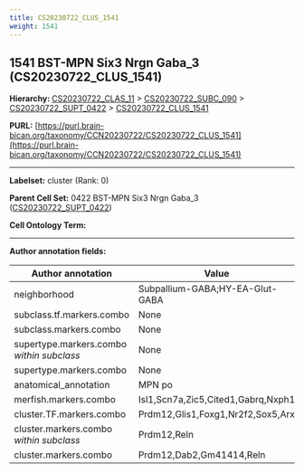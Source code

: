 ```yaml
---
title: CS20230722_CLUS_1541
weight: 1541
---
```

## 1541 BST-MPN Six3 Nrgn Gaba_3 (CS20230722_CLUS_1541)
<b>Hierarchy: </b>
[CS20230722_CLAS_11](../CS20230722_CLAS_11) >
[CS20230722_SUBC_090](../CS20230722_SUBC_090) >
[CS20230722_SUPT_0422](../CS20230722_SUPT_0422) >
[CS20230722_CLUS_1541](../CS20230722_CLUS_1541)

**PURL:** [https://purl.brain-bican.org/taxonomy/CCN20230722/CS20230722_CLUS_1541](https://purl.brain-bican.org/taxonomy/CCN20230722/CS20230722_CLUS_1541)

---


**Labelset:** cluster (Rank: 0)

**Parent Cell Set:** 0422 BST-MPN Six3 Nrgn Gaba_3 ([CS20230722_SUPT_0422](../CS20230722_SUPT_0422))



**Cell Ontology Term:** 

[MARKER GENES.]: #


---

[TRANSFERRED ANNOTATIONS.]: #


[AUTHOR ANNOTATION FIELDS.]: #


**Author annotation fields:**

| Author annotation | Value |
|-------------------|-------|
|neighborhood|Subpallium-GABA;HY-EA-Glut-GABA|
|subclass.tf.markers.combo|None|
|subclass.markers.combo|None|
|supertype.markers.combo _within subclass_|None|
|supertype.markers.combo|None|
|anatomical_annotation|MPN po|
|merfish.markers.combo|Isl1,Scn7a,Zic5,Cited1,Gabrq,Nxph1|
|cluster.TF.markers.combo|Prdm12,Glis1,Foxg1,Nr2f2,Sox5,Arx|
|cluster.markers.combo _within subclass_|Prdm12,Reln|
|cluster.markers.combo|Prdm12,Dab2,Gm41414,Reln|
